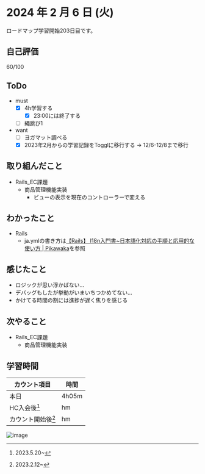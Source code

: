 # 2024 年 2 月 6 日 (火)
ロードマップ学習開始203日目です。

## 自己評価
60/100

## ToDo
- must
  - [x] 4h学習する
    - [x] 23:00には終了する
  - [ ] 縄跳び1
- want
  - [ ] ヨガマット調べる
  - [x] 2023年2月からの学習記録をTogglに移行する -> 12/6-12/8まで移行

## 取り組んだこと
- Rails_EC課題
  - 商品管理機能実装
    - ビューの表示を現在のコントローラーで変える

## わかったこと
- Rails
  - ja.ymlの書き方は[【Rails】 I18n入門書~日本語化対応の手順と応用的な使い方 | Pikawaka](https://pikawaka.com/rails/i18n#%E5%9F%BA%E6%9C%AC%E7%9A%84%E3%81%AA%E4%BD%BF%E3%81%84%E6%96%B9)を参照

## 感じたこと
- ロジックが思い浮かばない...
- デバッグもしたが挙動がいまいちつかめてない...
- かけてる時間の割には進捗が遅く焦りを感じる

## 次やること
- Rails_EC課題
  - 商品管理機能実装

## 学習時間
|カウント項目|時間|
|----|----|
|本日 |4h05m|
|HC入会後[^1]|hm|
|カウント開始後[^2]|hm|

[^1]: 2023.5.20~
[^2]: 2023.2.12~

![image](https://github.com/nil-ramuda/daily_report/assets/94735931/497fdfcd-e0f8-4d98-9e8b-68c576ebcf87)
